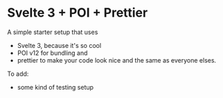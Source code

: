 # Svelte 3 + POI + Prettier

A simple starter setup that uses 
- Svelte 3, because it's so cool
- POI v12 for bundling and
- prettier to make your code look nice and the same as everyone elses.

To add:
- some kind of testing setup
